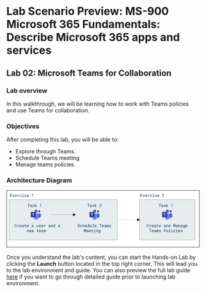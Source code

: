 # Lab Scenario Preview: MS-900 Microsoft 365 Fundamentals: Describe Microsoft 365 apps and services

## Lab 02: Microsoft Teams for Collaboration

### Lab overview

In this walkthrough, we will be learning how to work with Teams policies and use Teams for collaboration.

### Objectives

After completing this lab, you will be able to:

- Explore through Teams.
- Schedule Teams meeting
- Manage teams policies.

### Architecture Diagram

![](media/MS-900-LSP-Mod-2.png)

Once you understand the lab's content, you can start the Hands-on Lab by clicking the **Launch** button located in the top right corner. This will lead you to the lab environment and guide. You can also preview the full lab guide [here](https://experience.cloudlabs.ai/#/labguidepreview/330c620d-c092-4d90-8d03-e8763a069af7) if you want to go through detailed guide prior to launching lab environment.  